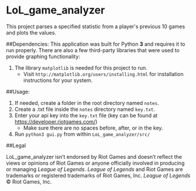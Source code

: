 LoL_game_analyzer
===============

This project parses a specified statistic from a player's previous 10 games and plots the values.

##Dependencies:
This application was built for Python **3** and requires it to run properly.  There are also a few third-party libraries that were used to provide graphing functionality:

1. The library `matplotlib` is needed for this project to run.
	* Visit `http://matplotlib.org/users/installing.html` for installation instructions for your system.

##Usage:
1. If needed, create a folder in the root directory named `notes`.
2. Create a .txt file inside the `notes` directory named `key.txt`.
3. Enter your api key into the `key.txt` file (key can be found at https://developer.riotgames.com/)
   * Make sure there are no spaces before, after, or in the key.
4. Run `python3 gui.py` from within `LoL_game_analyzer/src/`

##Legal

LoL_game_analyzer isn’t endorsed by Riot Games and doesn’t reflect the views or opinions of Riot Games or anyone officially involved in producing or managing *League of Legends*. *League of Legends* and Riot Games are trademarks or registered trademarks of Riot Games, Inc. *League of Legends* © Riot Games, Inc.

